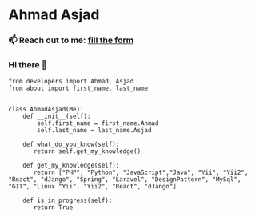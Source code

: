# Ahmad Asjad

<!--
**ahmadasjad/ahmadasjad** is a ✨ _special_ ✨ repository because its `README.md` (this file) appears on your GitHub profile.

Here are some ideas to get you started:

- 🔭 I’m currently working on ...
- 🌱 I’m currently learning ...
- 👯 I’m looking to collaborate on ...
- 🤔 I’m looking for help with ...
- 💬 Ask me about ...
- 📫 How to reach me: ...
- 😄 Pronouns: ...

-->

### 📫 Reach out to me: [fill the form](https://docs.google.com/forms/d/e/1FAIpQLScJB0EfbGW-xseFPxX3tSN1jslN8abvePLZTi74Y60ZywPQ5w/viewform)



### Hi there 👋
 
 ```python3
 from developers import Ahmad, Asjad
 from about import first_name, last_name
 
 
 class AhmadAsjad(Me):
     def __init__(self):
         self.first_name = first_name.Ahmad
         self.last_name = last_name.Asjad
         
     def what_do_you_know(self):
        return self.get_my_knowledge()
     
     def get_my_knowledge(self):
        return ["PHP", "Python", "JavaScript","Java", "Yii", "Yii2", "React", "dJango", "Spring", "Laravel", "DesignPattern", "MySql", "GIT", "Linux "Yii", "Yii2", "React", "dJango"]
     
     def is_in_progress(self):
        return True
 
 ```
 
